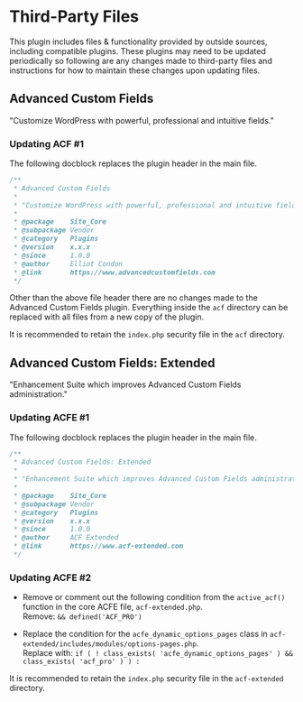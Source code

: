 # Third-Party Files

This plugin includes files & functionality provided by outside sources, including compatible plugins. These plugins may need to be updated periodically so following are any changes made to third-party files and instructions for how to maintain these changes upon updating files.

## Advanced Custom Fields

"Customize WordPress with powerful, professional and intuitive fields."

### Updating ACF #1

The following docblock replaces the plugin header in the main file.

```php
/**
 * Advanced Custom Fields
 *
 * "Customize WordPress with powerful, professional and intuitive fields."
 *
 * @package    Site_Core
 * @subpackage Vendor
 * @category   Plugins
 * @version    x.x.x
 * @since      1.0.0
 * @author     Elliot Condon
 * @link       https://www.advancedcustomfields.com
 */
```

Other than the above file header there are no changes made to the Advanced Custom Fields plugin. Everything inside the `acf` directory can be replaced with all files from a new copy of the plugin.

It is recommended to retain the `index.php` security file in the `acf` directory.

## Advanced Custom Fields: Extended

"Enhancement Suite which improves Advanced Custom Fields administration."

### Updating ACFE #1

The following docblock replaces the plugin header in the main file.

```php
/**
 * Advanced Custom Fields: Extended
 *
 * "Enhancement Suite which improves Advanced Custom Fields administration."
 *
 * @package    Site_Core
 * @subpackage Vendor
 * @category   Plugins
 * @version    x.x.x
 * @since      1.0.0
 * @author     ACF Extended
 * @link       https://www.acf-extended.com
 */
```

### Updating ACFE #2

* Remove or comment out the following condition from the `active_acf()` function in the core ACFE file, `acf-extended.php`.  
  Remove: `&& defined('ACF_PRO')`

* Replace the condition for the `acfe_dynamic_options_pages` class in `acf-extended/includes/modules/options-pages.php`.  
  Replace with: `if ( ! class_exists( 'acfe_dynamic_options_pages' ) && class_exists( 'acf_pro' ) ) :`

It is recommended to retain the `index.php` security file in the `acf-extended` directory.
